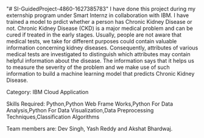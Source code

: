 "# SI-GuidedProject-4860-1627385783" 
I have done this project during my externship program under Smart Internz in collaboration with IBM. I have trained a model to prdict whether a person has Chronic Kidney Disease or not. Chronic Kidney Disease (CKD) is a major medical problem and can be cured if treated in the early stages. Usually, people are not aware that medical tests, we take for different purposes could contain valuable information concerning kidney diseases. Consequently, attributes of various medical tests are investigated to distinguish which attributes may contain helpful information about the disease. The information says that it helps us to measure the severity of the problem and we make use of such information to build a machine learning model that predicts Chronic Kidney Disease.



Category: IBM Cloud Application

Skills Required:
Python,Python Web Frame Works,Python For Data Analysis,Python For Data Visualization,Data Preprocessing Techniques,Classification Algorithms

Team members are: Dev Singh, Yash Reddy and Akshat Bhardwaj.
